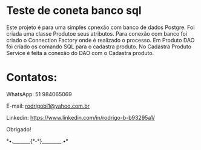 # Teste de coneta banco sql

Este projeto é para uma simples cpnexão com banco de dados Postgre. Foi criada uma classe Produtoe seus atributos. 
Para conexão com banco foi criado o Connection Factory onde é realizado o processo.
Em Produto DAO foi criado os comando SQL para o cadastra produto.
No Cadastra Produto Service é feita a conexão do DAO com o Cadastra produto.

# Contatos:

WhatsApp: 51 984065069

E-mail: rodrigobl1@yahoo.com.br

Linkedin: https://www.linkedin.com/in/rodrigo-b-b93295a1/

Obrigado!

°•._______{°-°}________.•°
